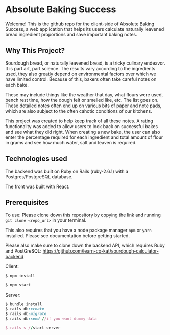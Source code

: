 # Absolute Baking Success

Welcome! This is the github repo for the client-side of Absolute Baking Success, a web application that helps its users calculate naturally leavened bread ingredient proportions and save important baking notes. 

## Why This Project? ##
Sourdough bread, or naturally leavened bread, is a tricky culinary endeavor. It is part art, part science. The results vary according to the ingredients used, they also greatly depend on environmental factors over which we have limited control. Because of this, bakers often take careful notes on each bake. 

These may include things like the weather that day, what flours were used, bench rest time, how the dough felt or smelled like, etc. The list goes on. These detailed notes often end up on various bits of paper and note pads, which are also subject to the often cahotic conditions of our kitchens.  

This project was created to help keep track of all these notes. A rating functionality was added to allow users to look back on successful bakes and see what they did right. When creating a new bake, the user can also enter the percentage required for each ingredient and total amount of flour in grams and see how much water, salt and leaven is required. 

## Technologies used ## 

The backend was built on Ruby on Rails (ruby-2.6.1) with a Postgres/PostgreSQL database. 

The front was built with React.

## Prerequisites ## 

To use: Please clone down this repository by copying the link and running ```git clone <repo_url>``` in your terminal. 

This also requires that you have a node package manager ```npm``` or ```yarn``` installed. Please see documentation before getting started. 

Please also make sure to clone down the backend API, which requires Ruby and PostGreSQL: https://github.com/learn-co-kat/sourdough-calculator-backend

Client:
```javascript
$ npm install

$ npm start
```

Server:
```ruby
$ bundle install
$ rails db:create
$ rails db:migrate
$ rails db:seed //if you want dummy data

$ rails s //start server 

```

